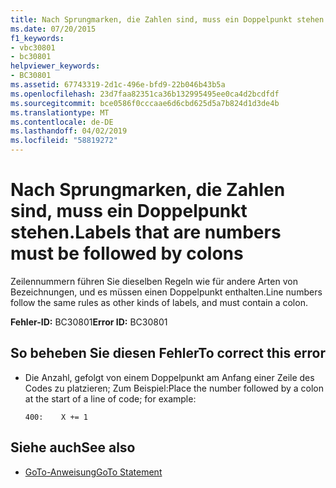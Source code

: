 ```yaml
---
title: Nach Sprungmarken, die Zahlen sind, muss ein Doppelpunkt stehen.
ms.date: 07/20/2015
f1_keywords:
- vbc30801
- bc30801
helpviewer_keywords:
- BC30801
ms.assetid: 67743319-2d1c-496e-bfd9-22b046b43b5a
ms.openlocfilehash: 23d7faa82351ca36b132995495ee0ca4d2bcdfdf
ms.sourcegitcommit: bce0586f0cccaae6d6cbd625d5a7b824d1d3de4b
ms.translationtype: MT
ms.contentlocale: de-DE
ms.lasthandoff: 04/02/2019
ms.locfileid: "58819272"
---
```

# <a name="labels-that-are-numbers-must-be-followed-by-colons"></a><span data-ttu-id="8a7d7-102">Nach Sprungmarken, die Zahlen sind, muss ein Doppelpunkt stehen.</span><span class="sxs-lookup"><span data-stu-id="8a7d7-102">Labels that are numbers must be followed by colons</span></span>
<span data-ttu-id="8a7d7-103">Zeilennummern führen Sie dieselben Regeln wie für andere Arten von Bezeichnungen, und es müssen einen Doppelpunkt enthalten.</span><span class="sxs-lookup"><span data-stu-id="8a7d7-103">Line numbers follow the same rules as other kinds of labels, and must contain a colon.</span></span>  
  
 <span data-ttu-id="8a7d7-104">**Fehler-ID:** BC30801</span><span class="sxs-lookup"><span data-stu-id="8a7d7-104">**Error ID:** BC30801</span></span>  
  
## <a name="to-correct-this-error"></a><span data-ttu-id="8a7d7-105">So beheben Sie diesen Fehler</span><span class="sxs-lookup"><span data-stu-id="8a7d7-105">To correct this error</span></span>  
  
-   <span data-ttu-id="8a7d7-106">Die Anzahl, gefolgt von einem Doppelpunkt am Anfang einer Zeile des Codes zu platzieren; Zum Beispiel:</span><span class="sxs-lookup"><span data-stu-id="8a7d7-106">Place the number followed by a colon at the start of a line of code; for example:</span></span>  
  
    ```  
    400:    X += 1  
    ```  
  
## <a name="see-also"></a><span data-ttu-id="8a7d7-107">Siehe auch</span><span class="sxs-lookup"><span data-stu-id="8a7d7-107">See also</span></span>

- [<span data-ttu-id="8a7d7-108">GoTo-Anweisung</span><span class="sxs-lookup"><span data-stu-id="8a7d7-108">GoTo Statement</span></span>](../../../visual-basic/language-reference/statements/goto-statement.md)
